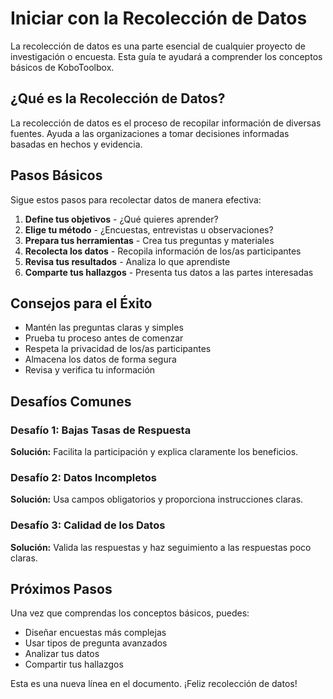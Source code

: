 # Iniciar con la Recolección de Datos

La recolección de datos es una parte esencial de cualquier proyecto de investigación o encuesta. Esta guía te ayudará a comprender los conceptos básicos de KoboToolbox.

## ¿Qué es la Recolección de Datos?

La recolección de datos es el proceso de recopilar información de diversas fuentes. Ayuda a las organizaciones a tomar decisiones informadas basadas en hechos y evidencia.

## Pasos Básicos

Sigue estos pasos para recolectar datos de manera efectiva:

1. **Define tus objetivos** - ¿Qué quieres aprender?
2. **Elige tu método** - ¿Encuestas, entrevistas u observaciones?
3. **Prepara tus herramientas** - Crea tus preguntas y materiales
4. **Recolecta los datos** - Recopila información de los/as participantes
5. **Revisa tus resultados** - Analiza lo que aprendiste
6. **Comparte tus hallazgos** - Presenta tus datos a las partes interesadas

## Consejos para el Éxito

- Mantén las preguntas claras y simples
- Prueba tu proceso antes de comenzar
- Respeta la privacidad de los/as participantes
- Almacena los datos de forma segura
- Revisa y verifica tu información

## Desafíos Comunes

### Desafío 1: Bajas Tasas de Respuesta
**Solución:** Facilita la participación y explica claramente los beneficios.

### Desafío 2: Datos Incompletos
**Solución:** Usa campos obligatorios y proporciona instrucciones claras.

### Desafío 3: Calidad de los Datos
**Solución:** Valida las respuestas y haz seguimiento a las respuestas poco claras.

## Próximos Pasos

Una vez que comprendas los conceptos básicos, puedes:
- Diseñar encuestas más complejas
- Usar tipos de pregunta avanzados
- Analizar tus datos
- Compartir tus hallazgos

Esta es una nueva línea en el documento. ¡Feliz recolección de datos!